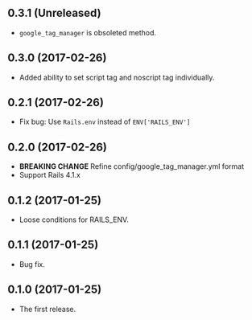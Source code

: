 ## 0.3.1 (Unreleased)

- `google_tag_manager` is obsoleted method.

## 0.3.0 (2017-02-26)

- Added ability to set script tag and noscript tag individually.

## 0.2.1 (2017-02-26)

- Fix bug: Use `Rails.env` instead of `ENV['RAILS_ENV']`

## 0.2.0 (2017-02-26)

- __BREAKING CHANGE__ Refine config/google_tag_manager.yml format
- Support Rails 4.1.x

## 0.1.2 (2017-01-25)

- Loose conditions for RAILS_ENV.

## 0.1.1 (2017-01-25)

- Bug fix.

## 0.1.0 (2017-01-25)

- The first release.

